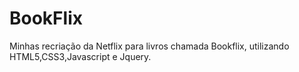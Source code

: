 # BookFlix
Minhas recriação da Netflix para livros chamada Bookflix, utilizando HTML5,CSS3,Javascript e Jquery.
